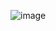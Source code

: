 ![image](https://github.com/vu0cay/Java-Project/assets/88179705/16061373-8b84-41bb-b296-01213819cce4)
